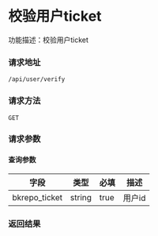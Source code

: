 # 校验用户ticket
功能描述：校验用户ticket

### 请求地址
```
/api/user/verify
```

### 请求方法
`GET`
### 请求参数

#### 查询参数

| 字段 | 类型 | 必填 | 描述 |
| -------- | -------- | -------- | -------- |
| bkrepo_ticket     | string   | true       | 用户id |



### 返回结果

